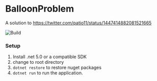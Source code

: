 # BalloonProblem
A solution to https://twitter.com/patio11/status/1447414882081521665


![Build](https://github.com/SamuelCox/BalloonProblem/actions/workflows/main.yml/badge.svg)

### Setup ###
1. Install .net 5.0 or a compatible SDK
2. change to root directory
3. `dotnet restore` to restore nuget packages
4. `dotnet run` to run the application.
